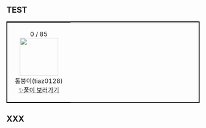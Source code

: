 ## TEST
<!-- PR Status Start -->

<table style="border: 2px solid black; width: 100%; border-collapse: collapse"><tr><td style="text-align: center; vertical-align: middle; padding: 20px"><div style="text-align: center;"><div>0 / 85</div><div><img src="https://avatars.githubusercontent.com/u/44606727?v=4" style="width: 100px; height: 100px"/><div>통붕이(tiaz0128)</div><div><a href=https://github.com/tiaz0128/git-actions/pulls?q=is%3Apr+author%3Atiaz0128+assignee%3Atiaz0128>✨풀이 보러가기</a></div></div></td></tr>
</table>

<!-- PR Status End -->
## XXX
